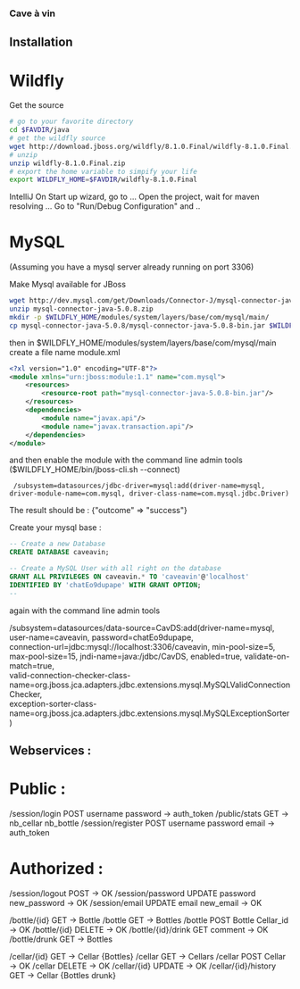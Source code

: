 ### Cave à vin ###

## Installation ##

# Wildfly #

Get the source
```bash
# go to your favorite directory
cd $FAVDIR/java
# get the wildfly source
wget http://download.jboss.org/wildfly/8.1.0.Final/wildfly-8.1.0.Final.zip
# unzip
unzip wildfly-8.1.0.Final.zip
# export the home variable to simpify your life
export WILDFLY_HOME=$FAVDIR/wildfly-8.1.0.Final
```

IntelliJ
On Start up wizard, go to ...
Open the project, wait for maven resolving ...
Go to "Run/Debug Configuration" and ..

# MySQL #
(Assuming you have a mysql server already running on port 3306)

Make Mysql available for JBoss
```bash
wget http://dev.mysql.com/get/Downloads/Connector-J/mysql-connector-java-5.0.8.zip
unzip mysql-connector-java-5.0.8.zip
mkdir -p $WILDFLY_HOME/modules/system/layers/base/com/mysql/main/
cp mysql-connector-java-5.0.8/mysql-connector-java-5.0.8-bin.jar $WILDFLY_HOME/modules/system/layers/base/com/mysql/main/
```

then in $WILDFLY_HOME/modules/system/layers/base/com/mysql/main create a file name module.xml
```xml
<?xl version="1.0" encoding="UTF-8"?>
<module xmlns="urn:jboss:module:1.1" name="com.mysql">
    <resources>
        <resource-root path="mysql-connector-java-5.0.8-bin.jar"/>
    </resources>
    <dependencies>
        <module name="javax.api"/>
        <module name="javax.transaction.api"/>
    </dependencies>
</module>
```

and then enable the module with the command line admin tools ($WILDFLY_HOME/bin/jboss-cli.sh --connect)
```
 /subsystem=datasources/jdbc-driver=mysql:add(driver-name=mysql, driver-module-name=com.mysql, driver-class-name=com.mysql.jdbc.Driver)
```
The result should be : {"outcome" => "success"}

Create your mysql base :
```SQL
-- Create a new Database
CREATE DATABASE caveavin;

-- Create a MySQL User with all right on the database
GRANT ALL PRIVILEGES ON caveavin.* TO 'caveavin'@'localhost'
IDENTIFIED BY 'chatEo9dupape' WITH GRANT OPTION;
--
```

again with the command line admin tools

/subsystem=datasources/data-source=CavDS:add(driver-name=mysql, user-name=caveavin, password=chatEo9dupape, \
connection-url=jdbc:mysql://localhost:3306/caveavin, min-pool-size=5, \
max-pool-size=15, jndi-name=java:/jdbc/CavDS, enabled=true, validate-on-match=true, \
valid-connection-checker-class-name=org.jboss.jca.adapters.jdbc.extensions.mysql.MySQLValidConnectionChecker, \
exception-sorter-class-name=org.jboss.jca.adapters.jdbc.extensions.mysql.MySQLExceptionSorter)



## Webservices : ##

# Public : #
/session/login              POST username password          -> auth_token
/public/stats               GET                             -> nb_cellar nb_bottle
/session/register           POST username password email    -> auth_token

# Authorized : #
/session/logout             POST                            -> OK
/session/password           UPDATE password new_password    -> OK
/session/email              UPDATE email new_email          -> OK

/bottle/{id}                GET                             -> Bottle
/bottle                     GET                             -> Bottles
/bottle                     POST Bottle Cellar_id           -> OK
/bottle/{id}                DELETE                          -> OK
/bottle/{id}/drink          GET comment <date>              -> OK
/bottle/drunk               GET                             -> Bottles


/cellar/{id}                GET                             -> Cellar {Bottles}
/cellar                     GET                             -> Cellars
/cellar                     POST Cellar                     -> OK
/cellar                     DELETE                          -> OK
/cellar/{id}                UPDATE                          -> OK
/cellar/{id}/history        GET                             -> Cellar {Bottles drunk}
